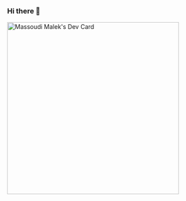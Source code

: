 ### Hi there 👋

<!--
**Massoudimelek/massoudimelek** is a ✨ _special_ ✨ repository because its `README.md` (this file) appears on your GitHub profile.

Here are some ideas to get you started:

- 🔭 I’m currently working on ...
- 🌱 I’m currently learning ...
- 👯 I’m looking to collaborate on ...
- 🤔 I’m looking for help with ...
- 💬 Ask me about ...
- 📫 How to reach me: ...
- 😄 Pronouns: ...
- ⚡ Fun fact: ...
-->


<a href="https://app.daily.dev/malek23923"><img src="https://api.daily.dev/devcards/20c06acfc8fb4af68c0a33ff047e5353.png?r=i3b" width="400" alt="Massoudi Malek's Dev Card"/></a>
